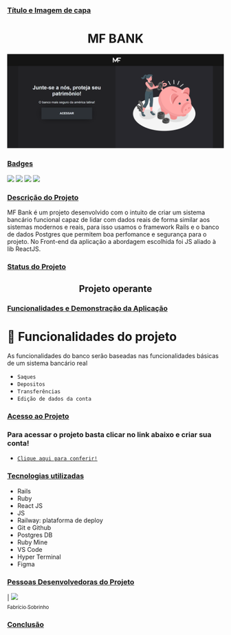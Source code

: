 ### [Título e Imagem de capa](#Título-e-Imagem-de-capa)

<h1 align="center"> MF BANK </h1>

<img src="./public/MF-Bank-Image.png"/>

### [Badges](#badges)

<img src="https://img.shields.io/badge/3.1.2-Ruby-red"/>
<img src="https://img.shields.io/badge/6-Rails-red"/>

<img src="https://img.shields.io/badge/JS-yellow"/>
<img src="https://img.shields.io/badge/18.2-React JS-blue"/>


### [Descrição do Projeto](#descrição-do-projeto)

MF Bank é um projeto desenvolvido com o intuito de criar um sistema bancário funcional capaz de lidar com dados reais de forma similar aos sistemas modernos e reais, para isso usamos o framework Rails e o banco de dados Postgres que permitem boa perfomance e segurança para o projeto. No Front-end da aplicação a abordagem escolhida foi JS aliado à lib ReactJS.

### [Status do Projeto](#status-do-Projeto)

<h2 align="center"> 
    Projeto operante
</h2>

### [Funcionalidades e Demonstração da Aplicação](#funcionalidades-e-demonstração-da-aplicação)

# 🔨  Funcionalidades do projeto
As funcionalidades do banco serão baseadas nas funcionalidades básicas de um sistema bancário real

 - `Saques`
- `Depositos`
- `Transferências`
- `Edição de dados da conta`

###  [Acesso ao Projeto](#acesso-ao-projeto)

### Para acessar o projeto basta clicar no link abaixo e criar sua conta!

<a href="https://mf-bank.vercel.app">

  - `Clique aqui para conferir!`

 </a>

### [Tecnologias utilizadas](#tecnologias-utilizadas)

- Rails
- Ruby 
- React JS
- JS 
- Railway: plataforma de deploy 
- Git e Github 
- Postgres DB
- Ruby Mine
- VS Code
- Hyper Terminal
- Figma



### [Pessoas Desenvolvedoras do Projeto](#pessoas-desenvolvedoras)

| [<img loading="lazy" src="https://media.licdn.com/dms/image/D4D03AQExBvCouWaI8w/profile-displayphoto-shrink_400_400/0/1677679730215?e=1700697600&v=beta&t=sA4PJwhJu_9USFMpSxfB-S5v7uVzGu_85DwT-3sS66s" width=100><br><sub>Fabrício Sobrinho</sub>](https://github.com/FabricioSobrinho)

### [Conclusão](#conclusão)
